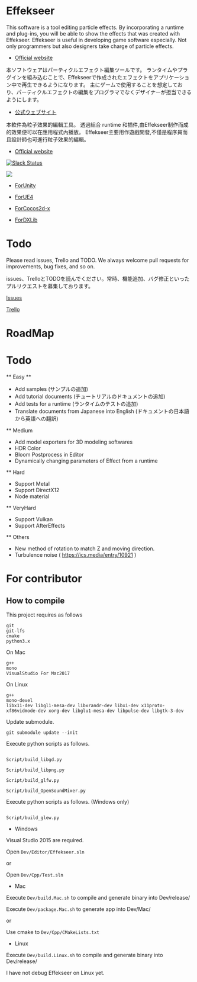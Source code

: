﻿Effekseer
=========
This software is a tool editing particle effects.
By incorporating a runtime and plug-ins, you will be able to show the effects that was created with Effekseer.
Effekseer is useful in developing game software especially. Not only programmers but also designers take charge of particle effects.

* [Official website](http://effekseer.github.io/en/)

本ソフトウェアはパーティクルエフェクト編集ツールです。
ランタイムやプラグインを組み込むことで、Effekseerで作成されたエフェクトをアプリケーション中で再生できるようになります。
主にゲームで使用することを想定しており、パーティクルエフェクトの編集をプログラマでなくデザイナーが担当できるようにします。

* [公式ウェブサイト](http://effekseer.github.io/jp/)

本軟件為粒子效果的編輯工具。
透過組合 runtime 和插件,由Effekseer制作而成的效果便可以在應用程式內播放。
Effekseer主要用作遊戲開發,不僅是程序員而且設計師也可進行粒子效果的編輯。

* [Official website](http://effekseer.github.io/en/)

[![Slack Status](https://effekseer-slackin.herokuapp.com/badge.svg)](https://effekseer-slackin.herokuapp.com/)

[![](http://img.youtube.com/vi/WwNX9TO7guA/0.jpg)](https://www.youtube.com/watch?v=WwNX9TO7guA)

* [ForUnity](https://github.com/effekseer/EffekseerForUnity)

* [ForUE4](https://github.com/effekseer/EffekseerForUE4)

* [ForCocos2d-x](https://github.com/effekseer/EffekseerForCocos2d-x)

* [ForDXLib](https://github.com/effekseer/EffekseerForDXLib)

Todo
=========

Please read issues, Trello and TODO. We always welcome pull requests for improvements, bug fixes, and so on.

issues、TrelloとTODOを読んでください。常時、機能追加、バグ修正といったプルリクエストを募集しております。

[Issues](https://github.com/effekseer/Effekseer/issues)

[Trello](https://trello.com/b/APLk8e6V/effekseer-wishlist)

# RoadMap

# Todo

** Easy **
* Add samples (サンプルの追加)
* Add tutorial documents (チュートリアルのドキュメントの追加)
* Add tests for a runtime (ランタイムのテストの追加)
* Translate documents from Japanese into English (ドキュメントの日本語から英語への翻訳)

** Medium
* Add model exporters for 3D modeling softwares
* HDR Color
* Bloom Postprocess in Editor
* Dynamically changing parameters of Effect from a runtime

** Hard
* Support Metal
* Support DirectX12
* Node material

** VeryHard
* Support Vulkan
* Support AfterEffects

** Others
* New method of rotation to match Z and moving direction.
* Turbulence noise ( https://ics.media/entry/10921 )

# For contributor

## How to compile

This project requires as follows

```
git
git-lfs
cmake
python3.x
```

On Mac

```
g++
mono
VisualStudio For Mac2017
```

On Linux

```
g++
mono-devel
libx11-dev libgl1-mesa-dev libxrandr-dev libxi-dev x11proto-xf86vidmode-dev xorg-dev libglu1-mesa-dev libpulse-dev libgtk-3-dev
```

Update submodule.

```
git submodule update --init
```

Execute python scripts as follows.

```

Script/build_libgd.py

Script/build_libpng.py

Script/build_glfw.py

Script/build_OpenSoundMixer.py

```

Execute python scripts as follows. (Windows only)

```

Script/build_glew.py

```

* Windows

Visual Studio 2015 are required.

Open ```Dev/Editor/Effekseer.sln```

or

Open ```Dev/Cpp/Test.sln```

* Mac

Execute ```Dev/build.Mac.sh``` to compile and generate binary into Dev/release/

Execute ```Dev/package.Mac.sh``` to generate app into Dev/Mac/

or

Use cmake to ```Dev/Cpp/CMakeLists.txt```

* Linux

Execute ```Dev/build.Linux.sh``` to compile and generate binary into Dev/release/

I have not debug Effekseer on Linux yet.
